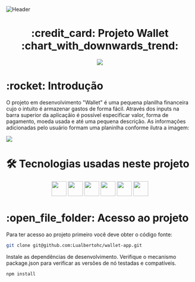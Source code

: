 <div>
<img align="center" alt="Header" src="https://c.pxhere.com/images/6f/06/fe92917bc609d26fcf19c03281d0-1569431.jpg!d" />
</div>

<h1 align="center"> :credit_card: Projeto Wallet :chart_with_downwards_trend: </h1>

<p align="center">
<img src="http://img.shields.io/static/v1?label=STATUS&message=EM%20DESENVOLVIMENTO&color=GREEN&style=for-the-badge"/>
</p>

<h1> :rocket: Introdução </h1>

<p>
O projeto em desenvolvimento "Wallet" é uma pequena planilha financeira cujo o intuito é armazenar gastos de forma fácil. Através dos inputs na barra superior da aplicaçãio é possível especificar valor, forma de pagamento, moeda usada e até uma pequena descrição. As informações adicionadas pelo usuário formam uma planinlha conforme ilutra a imagem:
</p>

<div>
<img src="https://live.staticflickr.com/65535/52618578708_ed4340bd21_k.jpg" />
</div>

<h1>🛠 Tecnologias usadas neste projeto</h1>

<p align="center">
<img src="https://img.shields.io/badge/javascript-%23323330.svg?style=for-the-badge&logo=javascript&logoColor=%23F7DF1E" height=40/>
<img src="https://img.shields.io/badge/-HTML5-E34F26?style=for-the-badge&logo=HTML5&logoColor=%23F7DF1E" height=40/>
<img src="https://img.shields.io/badge/-CSS3-1572B6?style=for-the-badge&logo=CSS3&logoColor=%23F7DF1E" height=40/>
<img src="https://img.shields.io/badge/MUI-%230081CB.svg?style=for-the-badge&logo=material-ui&logoColor=white" height=40/>
<img src="https://img.shields.io/badge/jest-%23F24E1E.svg?style=for-the-badge&logo=jest&logoColor=white" height=40/>
<img src="https://img.shields.io/badge/react-%2320232a.svg?style=for-the-badge&logo=react&logoColor=%2361DAFB" height=40/>
</p>

<h1> :open_file_folder: Acesso ao projeto</h1>

<p>
Para ter acesso ao projeto primeiro você deve obter o código fonte:
</p>

```sh
git clone git@github.com:Lualbertohc/wallet-app.git
```

<p>
Instale as dependências de desenvolvimento. Verifique o mecanismo package.json para verificar as versões de nó testadas e compatíveis.
</p>

```sh
npm install
```



